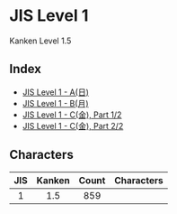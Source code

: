 
# JIS Level 1

Kanken Level 1.5

## Index

- [JIS Level 1 - A(日)](JIS%20Level%201%20-%20A(日).md)
- [JIS Level 1 - B(月)](JIS%20Level%201%20-%20B(月).md)
- [JIS Level 1 - C(金), Part 1/2](Japanese%20Kanji/3.%20JIS%20Level%201/JIS%20Level%201%20-%20C(金)/Part%201.md)
- [JIS Level 1 - C(金), Part 2/2](Japanese%20Kanji/3.%20JIS%20Level%201/JIS%20Level%201%20-%20C(金)/Part%202.md)

## Characters

| JIS | Kanken | Count | Characters |
| :-: | :----: | :---: | ---------- |
|  1  |  1.5   |  859  |            |
